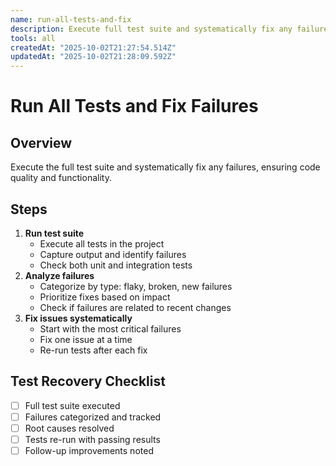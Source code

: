 ```yaml
---
name: run-all-tests-and-fix
description: Execute full test suite and systematically fix any failures ensuring code quality
tools: all
createdAt: "2025-10-02T21:27:54.514Z"
updatedAt: "2025-10-02T21:28:09.592Z"
---
```


# Run All Tests and Fix Failures

## Overview

Execute the full test suite and systematically fix any failures, ensuring code
quality and functionality.

## Steps

1. **Run test suite**
    - Execute all tests in the project
    - Capture output and identify failures
    - Check both unit and integration tests
2. **Analyze failures**
    - Categorize by type: flaky, broken, new failures
    - Prioritize fixes based on impact
    - Check if failures are related to recent changes
3. **Fix issues systematically**
    - Start with the most critical failures
    - Fix one issue at a time
    - Re-run tests after each fix

## Test Recovery Checklist

- [ ] Full test suite executed
- [ ] Failures categorized and tracked
- [ ] Root causes resolved
- [ ] Tests re-run with passing results
- [ ] Follow-up improvements noted
